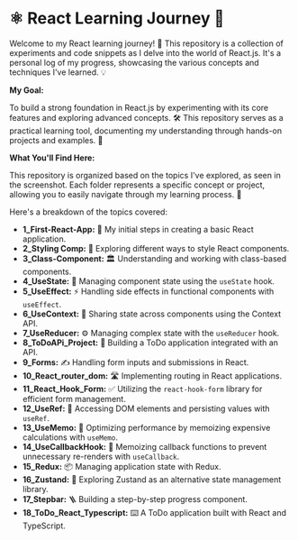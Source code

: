 # ⚛️ React Learning Journey 🚀

Welcome to my React learning journey! 📘 This repository is a collection of experiments and code snippets as I delve into the world of React.js. It's a personal log of my progress, showcasing the various concepts and techniques I've learned. 💡

**My Goal:**

To build a strong foundation in React.js by experimenting with its core features and exploring advanced concepts. 🛠️ This repository serves as a practical learning tool, documenting my understanding through hands-on projects and examples. 📝

**What You'll Find Here:**

This repository is organized based on the topics I've explored, as seen in the screenshot. Each folder represents a specific concept or project, allowing you to easily navigate through my learning process. 🧭

Here's a breakdown of the topics covered:

* **1_First-React-App:** 👶 My initial steps in creating a basic React application.
* **2_Styling Comp:** 🎨 Exploring different ways to style React components.
* **3_Class-Component:** 🏛️ Understanding and working with class-based components.
* **4_UseState:** 🔄 Managing component state using the `useState` hook.
* **5_UseEffect:** ⚡ Handling side effects in functional components with `useEffect`.
* **6_UseContext:** 🤝 Sharing state across components using the Context API.
* **7_UseReducer:** ⚙️ Managing complex state with the `useReducer` hook.
* **8_ToDoAPi_Project:** 📝 Building a ToDo application integrated with an API.
* **9_Forms:** ✍️ Handling form inputs and submissions in React.
* **10_React_router_dom:** 🛣️ Implementing routing in React applications.
* **11_React_Hook_Form:** ✅ Utilizing the `react-hook-form` library for efficient form management.
* **12_UseRef:** 🎯 Accessing DOM elements and persisting values with `useRef`.
* **13_UseMemo:** 🧠 Optimizing performance by memoizing expensive calculations with `useMemo`.
* **14_UseCallbackHook:** 🔗 Memoizing callback functions to prevent unnecessary re-renders with `useCallback`.
* **15_Redux:** 📦 Managing application state with Redux.
* **16_Zustand:** 🐾 Exploring Zustand as an alternative state management library.
* **17_Stepbar:** 🪜 Building a step-by-step progress component.
* **18_ToDo_React_Typescript:** ⌨️ A ToDo application built with React and TypeScript.
